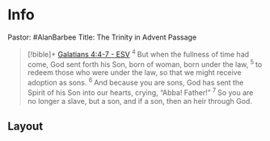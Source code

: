 # Info
Pastor: #AlanBarbee 
Title: The Trinity in Advent
Passage
> [!bible]+ [Galatians 4:4-7 - ESV](https://bolls.life/ESV/48/4/)
>  <sup> 4 </sup>But when the fullness of time had come, God sent forth his Son, born of woman, born under the law, <sup> 5 </sup>to redeem those who were under the law, so that we might receive adoption as sons. <sup> 6 </sup>And because you are sons, God has sent the Spirit of his Son into our hearts, crying, “Abba! Father!” <sup> 7 </sup>So you are no longer a slave, but a son, and if a son, then an heir through God.

Layout
- 
# 
